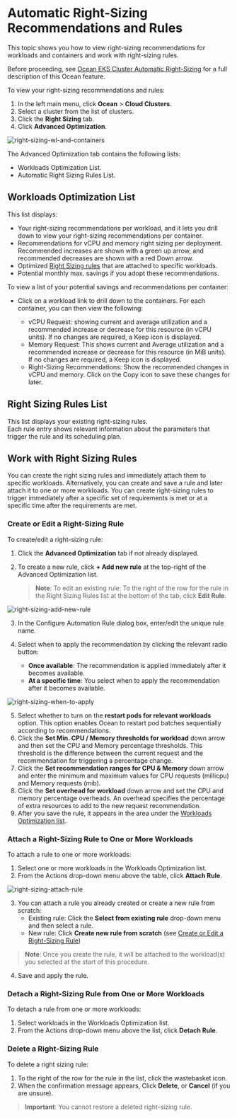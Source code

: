<meta name=“robots” content=“noindex”>

#  Automatic Right-Sizing Recommendations and Rules 

This topic shows you how to view right-sizing recommendations for workloads and containers and work with right-sizing rules.

Before proceeding, see [Ocean EKS Cluster Automatic Right-Sizing](https://docs.spot.io/ocean/features/ocean-cluster-right-sizing-tab) for a full description of this Ocean feature.

To view your right-sizing recommendations and rules: 

1. In the left main menu, click **Ocean** > **Cloud Clusters**.
2. Select a cluster from the list of clusters.
3. Click the **Right Sizing** tab.
4. Click **Advanced Optimization**. 

![right-sizing-wl-and-containers](https://github.com/spotinst/help/assets/159915991/3558f261-20a3-4182-bb2f-b4509869e7a9)

The Advanced Optimization tab contains the following lists:  

*  Workloads Optimization List. 
*  Automatic Right Sizing Rules List.

##  Workloads Optimization List 

This list displays: 

*  Your right-sizing recommendations per workload, and it lets you drill down to view your right-sizing recommendations per container. 
*  Recommendations for vCPU and memory right sizing per deployment. Recommended increases are shown with a green up arrow, and recommended decreases are shown with a red Down arrow.  
*  Optimized [Right Sizing rules]() that are attached to specific workloads.
*  Potential monthly max. savings if you adopt these recommendations.  

To view a list of your potential savings and recommendations per container: 

*  Click on a workload link to drill down to the containers. For each container, you can then view the following: 

    *  vCPU Request: showing current and average utilization and a recommended increase or decrease for this resource (in vCPU units). If no changes are required, a Keep icon is displayed. 
    *  Memory Request: This shows current and Average utilization and a recommended increase or decrease for this resource (in MiB units). If no changes are required, a Keep icon is displayed. 
    *  Right-Sizing Recommendations: Show the recommended changes in vCPU and memory. Click on the Copy icon to save these changes for later. 

##  Right Sizing Rules List 

This list displays your existing right-sizing rules.  
Each rule entry shows relevant information about the parameters that trigger the rule and its scheduling plan. 

##   Work with Right Sizing Rules 

You can create the right sizing rules and immediately attach them to specific workloads. Alternatively, you can create and save a rule and later attach it to one or more workloads. 
You can create right-sizing rules to trigger immediately after a specific set of requirements is met or at a specific time after the requirements are met. 

###   Create or Edit a Right-Sizing Rule 

To create/edit a right-sizing rule: 

1.   Click the **Advanced Optimization** tab if not already displayed.
2.   To create a new rule,	click **+ Add new rule** at the top-right of the Advanced Optimization list.
     
     >**Note**: To edit an existing rule: To the right of the row for the rule in the Right Sizing Rules list at the bottom of the tab, click **Edit Rule**. 

![right-sizing-add-new-rule](https://github.com/spotinst/help/assets/159915991/d5f3ac19-e1ac-40b7-a600-9e19cbbdfc5e)

3.   In the Configure Automation Rule dialog box, enter/edit the unique rule name.
4.   Select when to apply the recommendation by clicking the relevant radio button: 

      *   **Once available**: The recommendation is applied immediately after it becomes available. 
      *   **At a specific time**: You select when to apply the recommendation after it becomes available.

![right-sizing-when-to-apply](https://github.com/spotinst/help/assets/159915991/323b56ca-2d9f-440b-ac7e-f934b0da337b)

5.   Select whether to turn on the **restart pods for relevant workloads** option. This option enables Ocean to restart pod batches sequentially according to recommendations.
6.   Click the **Set Min. CPU / Memory thresholds for workload** down arrow and then set the CPU and Memory percentage thresholds. This threshold is the difference between the current request and the recommendation for triggering a percentage change. 
7.   Click the **Set recommendation ranges for CPU & Memory** down arrow and enter the minimum and maximum values for CPU requests (millicpu) and Memory requests (mib). 
8.   Click the **Set overhead for workload** down arrow and set the CPU and memory percentage overheads. An overhead specifies the percentage of extra resources to add to the new request recommendation.
9.   After you save the rule, it appears in the area under the [Workloads Optimization list](https://docs.spot.io/ocean/features/ocean-cluster-right-sizing-recom-tab?id=workloads-optimization-list).

###   Attach a Right-Sizing Rule to One or More Workloads 

To attach a rule to one or more workloads: 

1.   Select one or more workloads in the Workloads Optimization list. 
2.   From the Actions drop-down menu above the table, click **Attach Rule**.

![right-sizing-attach-rule](https://github.com/spotinst/help/assets/159915991/dbc36aec-bc82-4b01-a75a-a6776970a785)

3.   You can attach a rule you already created or create a new rule from scratch:
      *   Existing rule: Click the **Select from existing rule** drop-down menu and then select a rule. 
      *   New rule: Click **Create new rule from scratch** (see [Create or Edit a Right-Sizing Rule]())
  
>**Note**: Once you create the rule, it will be attached to the workload(s) you selected at the start of this procedure. 

4.   Save and apply the rule. 

###   Detach a Right-Sizing Rule from One or More Workloads 

To detach a rule from one or more workloads: 

1.   Select workloads in the Workloads Optimization list.
2.   From the Actions drop-down menu above the list, click **Detach Rule**. 

###   Delete a Right-Sizing Rule 

To delete a right sizing rule: 

1.   To the right of the row for the rule in the list, click the wastebasket icon. 
2.   When the confirmation message appears, Click **Delete**, or **Cancel** (if you are unsure). 

>**Important**: You cannot restore a deleted right-sizing rule. 



